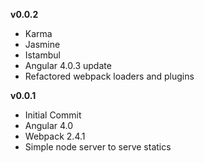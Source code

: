 **v0.0.2**
* Karma
* Jasmine
* Istambul
* Angular 4.0.3 update
* Refactored webpack loaders and plugins

**v0.0.1**
* Initial Commit
* Angular 4.0
* Webpack 2.4.1
* Simple node server to serve statics

